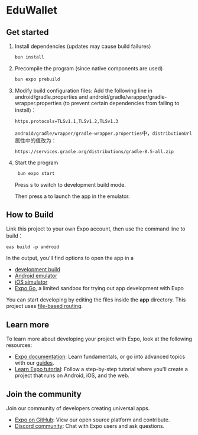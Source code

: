 # EduWallet



## Get started

1. Install dependencies (updates may cause build failures)


   ```bash
   bun install   
   ```

2. Precompile the program (since native components are used)


   ```bash
   bun expo prebuild
   ```

3. Modify build configuration files: Add the following line in android/gradle.properties and android/gradle/wrapper/gradle-wrapper.properties (to prevent certain dependencies from failing to install)：
   ```
   https.protocols=TLSv1.1,TLSv1.2,TLSv1.3
   ```
   `android/gradle/wrapper/gradle-wrapper.properties`中，`distributionUrl`属性中的值改为：
   ```
   https://services.gradle.org/distributions/gradle-8.5-all.zip
   ```

4. Start the program

   ```bash
    bun expo start
   ```

   Press s to switch to development build mode.

   Then press a to launch the app in the emulator.



## How to Build

Link this project to your own Expo account, then use the command line to build：

```
eas build -p android
```

In the output, you'll find options to open the app in a

- [development build](https://docs.expo.dev/develop/development-builds/introduction/)
- [Android emulator](https://docs.expo.dev/workflow/android-studio-emulator/)
- [iOS simulator](https://docs.expo.dev/workflow/ios-simulator/)
- [Expo Go](https://expo.dev/go), a limited sandbox for trying out app development with Expo

You can start developing by editing the files inside the **app** directory. This project uses [file-based routing](https://docs.expo.dev/router/introduction).

## Learn more

To learn more about developing your project with Expo, look at the following resources:

- [Expo documentation](https://docs.expo.dev/): Learn fundamentals, or go into advanced topics with our [guides](https://docs.expo.dev/guides).
- [Learn Expo tutorial](https://docs.expo.dev/tutorial/introduction/): Follow a step-by-step tutorial where you'll create a project that runs on Android, iOS, and the web.

## Join the community

Join our community of developers creating universal apps.

- [Expo on GitHub](https://github.com/expo/expo): View our open source platform and contribute.
- [Discord community](https://chat.expo.dev): Chat with Expo users and ask questions.

